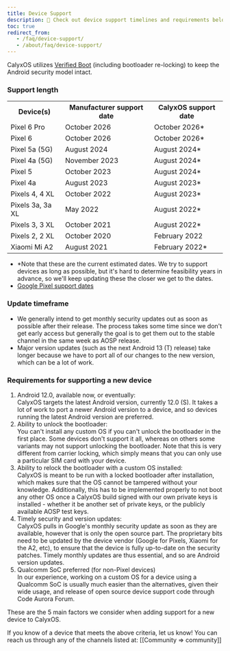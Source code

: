 ```yaml
---
title: Device Support
description: 🙋 Check out device support timelines and requirements below!
toc: true
redirect_from:
   - /faq/device-support/
   - /about/faq/device-support/
---
```


CalyxOS utilizes [Verified Boot](https://source.android.com/security/verifiedboot) (including bootloader re-locking) to keep the Android security model intact.

### Support length
<table class="table table-striped download">
<tr><th> Device(s) </th><th> Manufacturer support date </th><th> CalyxOS support date </th></tr>
<tr><td> Pixel 6 Pro </td><td> October 2026 </td><td> October 2026* </td></tr>
<tr><td> Pixel 6 </td><td> October 2026 </td><td> October 2026* </td></tr>
<tr><td> Pixel 5a (5G) </td><td> August 2024 </td><td> August 2024* </td></tr>
<tr><td> Pixel 4a (5G) </td><td> November 2023 </td><td> August 2024* </td></tr>
<tr><td> Pixel 5 </td><td> October 2023 </td><td> August 2024* </td></tr>
<tr><td> Pixel 4a </td><td> August 2023 </td><td> August 2023* </td></tr>
<tr><td> Pixels 4, 4 XL </td><td> October 2022 </td><td> August 2023* </td></tr>
<tr><td> Pixels 3a, 3a XL </td><td> May 2022 </td><td> August 2022* </td></tr>
<tr><td> Pixels 3, 3 XL </td><td> October 2021 </td><td> August 2022* </td></tr>
<tr><td> Pixels 2, 2 XL </td><td> October 2020 </td><td> February 2022 </td></tr>
<tr><td> Xiaomi Mi A2 </td><td> August 2021 </td><td> February 2022* </td></tr>
</table>

* \*Note that these are the current estimated dates. We try to support devices as long as possible, but it's hard to determine feasibility years in advance, so we'll keep updating these the closer we get to the dates.
* [Google Pixel support dates](https://support.google.com/nexus/answer/4457705#zippy=%2Cpixel-phones)

### Update timeframe
* We generally intend to get monthly security updates out as soon as possible after their release. The process takes some time since we don't get early access but generally the goal is to get them out to the stable channel in the same week as AOSP release.
* Major version updates (such as the next Android 13 (T) release) take longer because we have to port all of our changes to the new version, which can be a lot of work.

### Requirements for supporting a new device
1. Android 12.0, available now, or eventually:
   <br>
   CalyxOS targets the latest Android version, currently 12.0 (S). It takes a lot of work to port a newer Android version to a device, and so devices running the latest Android version are preferred.
2. Ability to unlock the bootloader:
   <br>
   You can't install any custom OS if you can't unlock the bootloader in the first place. Some devices don't support it all, whereas on others some variants may not support unlocking the bootloader. Note that this is very different from carrier locking, which simply means that you can only use a particular SIM card with your device.
3. Ability to relock the bootloader with a custom OS installed:
   <br>
   CalyxOS is meant to be run with a locked bootloader after installation, which makes sure that the OS cannot be tampered without your knowledge.
   Additionally, this has to be implemented properly to not boot any other OS once a CalyxOS build signed with our own private keys is installed - whether it be another set of private keys, or the publicly available AOSP test keys.
4. Timely security and version updates:
   <br>
   CalyxOS pulls in Google's monthly security update as soon as they are available, however that is only the open source part. The proprietary bits need to be updated by the device vendor (Google for Pixels, Xiaomi for the A2, etc), to ensure that the device is fully up-to-date on the security patches. Timely monthly updates are thus essential, and so are Android version updates.
5. Qualcomm SoC preferred (for non-Pixel devices)
   <br>
   In our experience, working on a custom OS for a device using a Qualcomm SoC is usually much easier than the alternatives, given their wide usage, and release of open source device support code through Code Aurora Forum.

These are the 5 main factors we consider when adding support for a new device to CalyxOS.

If you know of a device that meets the above criteria, let us know! You can reach us through any of the channels listed at: [[Community => community]]
